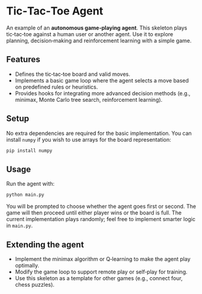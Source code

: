 # Tic‑Tac‑Toe Agent

An example of an **autonomous game‑playing agent**.  This skeleton plays
tic‑tac‑toe against a human user or another agent.  Use it to explore
planning, decision‑making and reinforcement learning with a simple game.

## Features

- Defines the tic‑tac‑toe board and valid moves.
- Implements a basic game loop where the agent selects a move based on
  predefined rules or heuristics.
- Provides hooks for integrating more advanced decision methods (e.g.,
  minimax, Monte Carlo tree search, reinforcement learning).

## Setup

No extra dependencies are required for the basic implementation.  You can
install `numpy` if you wish to use arrays for the board representation:

```bash
pip install numpy
```

## Usage

Run the agent with:

```bash
python main.py
```

You will be prompted to choose whether the agent goes first or second.  The
game will then proceed until either player wins or the board is full.  The
current implementation plays randomly; feel free to implement smarter logic
in `main.py`.

## Extending the agent

- Implement the minimax algorithm or Q‑learning to make the agent play
  optimally.
- Modify the game loop to support remote play or self‑play for training.
- Use this skeleton as a template for other games (e.g., connect four,
  chess puzzles).
